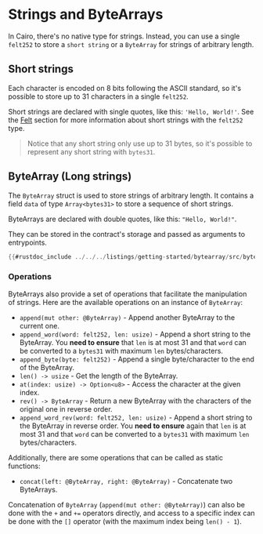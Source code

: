 # Strings and ByteArrays

In Cairo, there's no native type for strings. Instead, you can use a single `felt252` to store a `short string` or a `ByteArray` for strings of arbitrary length.

## Short strings

Each character is encoded on 8 bits following the ASCII standard, so it's possible to store up to 31 characters in a single `felt252`.

Short strings are declared with single quotes, like this: `'Hello, World!'`.
See the [Felt](../cairo_cheatsheet/felt.md) section for more information about short strings with the `felt252` type.

> Notice that any short string only use up to 31 bytes, so it's possible to represent any short string with `bytes31`.

## ByteArray (Long strings)

The `ByteArray` struct is used to store strings of arbitrary length. It contains a field `data` of type `Array<bytes31>` to store a sequence of short strings.

ByteArrays are declared with double quotes, like this: `"Hello, World!"`.

They can be stored in the contract's storage and passed as arguments to entrypoints.

```rust
{{#rustdoc_include ../../../listings/getting-started/bytearray/src/bytearray.cairo:contract}}
```

### Operations

ByteArrays also provide a set of operations that facilitate the manipulation of strings.
Here are the available operations on an instance of `ByteArray`:

- `append(mut other: @ByteArray)` - Append another ByteArray to the current one.
- `append_word(word: felt252, len: usize)` - Append a short string to the ByteArray. You **need to ensure** that `len` is at most 31 and that `word` can be converted to a `bytes31` with maximum `len` bytes/characters.
- `append_byte(byte: felt252)` - Append a single byte/character to the end of the ByteArray.
- `len() -> usize` - Get the length of the ByteArray.
- `at(index: usize) -> Option<u8>` - Access the character at the given index.
- `rev() -> ByteArray` - Return a new ByteArray with the characters of the original one in reverse order.
- `append_word_rev(word: felt252, len: usize)` - Append a short string to the ByteArray in reverse order. You **need to ensure** again that `len` is at most 31 and that `word` can be converted to a `bytes31` with maximum `len` bytes/characters.

Additionally, there are some operations that can be called as static functions:

- `concat(left: @ByteArray, right: @ByteArray)` - Concatenate two ByteArrays.

Concatenation of `ByteArray` (`append(mut other: @ByteArray)`) can also be done with the `+` and `+=` operators directly, and access to a specific index can be done with the `[]` operator (with the maximum index being `len() - 1`).
